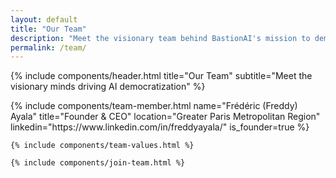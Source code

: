 ```yaml
---
layout: default
title: "Our Team"
description: "Meet the visionary team behind BastionAI's mission to democratize AI technology."
permalink: /team/
---
```


{% include components/header.html 
   title="Our Team" 
   subtitle="Meet the visionary minds driving AI democratization" %}

<section class="team-section">
  <div class="container">
         {% include components/team-member.html 
       name="Frédéric (Freddy) Ayala"
       title="Founder & CEO"
       location="Greater Paris Metropolitan Region"
       linkedin="https://www.linkedin.com/in/freddyayala/"
       is_founder=true %}

    {% include components/team-values.html %}

    {% include components/join-team.html %}
  </div>
</section> 